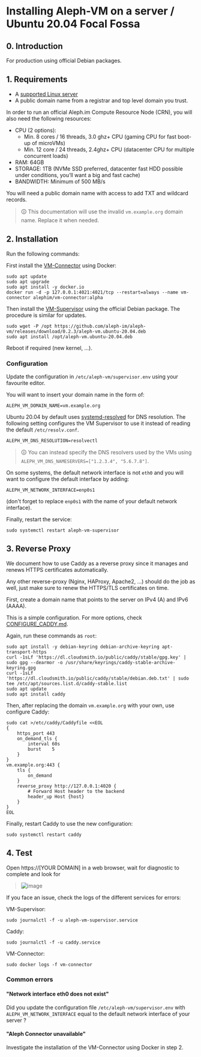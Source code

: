 # Installing Aleph-VM on a server / Ubuntu 20.04 Focal Fossa

## 0. Introduction

For production using official Debian packages.

## 1. Requirements

- A [supported Linux server](../vm_supervisor/README.md#1-supported-platforms)
- A public domain name from a registrar and top level domain you trust. 

In order to run an official Aleph.im Compute Resource Node (CRN), you will also need the following resources:

- CPU (2 options):
  - Min. 8 cores / 16 threads, 3.0 ghz+ CPU (gaming CPU for fast boot-up of microVMs)
  - Min. 12 core / 24 threads, 2.4ghz+ CPU (datacenter CPU for multiple concurrent loads)
- RAM: 64GB
- STORAGE: 1TB (NVMe SSD preferred, datacenter fast HDD possible under conditions, you’ll want a big and fast cache)
- BANDWIDTH: Minimum of 500 MB/s

You will need a public domain name with access to add TXT and wildcard records.

> 🛈 This documentation will use the invalid `vm.example.org` domain name. Replace it when needed.

## 2. Installation

Run the following commands:

First install the [VM-Connector](../vm_connector/README.md) using Docker:
```shell
sudo apt update
sudo apt upgrade
sudo apt install -y docker.io
docker run -d -p 127.0.0.1:4021:4021/tcp --restart=always --name vm-connector alephim/vm-connector:alpha
```

Then install the [VM-Supervisor](../vm_supervisor/README.md) using the official Debian package.
The procedure is similar for updates.
```shell
sudo wget -P /opt https://github.com/aleph-im/aleph-vm/releases/download/0.2.3/aleph-vm.ubuntu-20.04.deb
sudo apt install /opt/aleph-vm.ubuntu-20.04.deb
```

Reboot if required (new kernel, ...).

### Configuration

Update the configuration in `/etc/aleph-vm/supervisor.env` using your favourite editor.

You will want to insert your domain name in the form of:
```
ALEPH_VM_DOMAIN_NAME=vm.example.org
```

Ubuntu 20.04 by default uses [systemd-resolved](https://manpages.ubuntu.com/manpages/focal/man8/systemd-resolved.service.8.html)
for DNS resolution. The following setting configures the VM Supervisor to use it instead of reading the default `/etc/resolv.conf`.
```
ALEPH_VM_DNS_RESOLUTION=resolvectl
```

> 🛈 You can instead specify the DNS resolvers used by the VMs using `ALEPH_VM_DNS_NAMESERVERS=["1.2.3.4", "5.6.7.8"]`.

On some systems, the default network interface is not `eth0` and you will want to configure the default interface
by adding:
```
ALEPH_VM_NETWORK_INTERFACE=enp0s1
```
(don't forget to replace `enp0s1` with the name of your default network interface).

Finally, restart the service:
```shell
sudo systemctl restart aleph-vm-supervisor
```

## 3. Reverse Proxy

We document how to use Caddy as a reverse proxy since it manages and renews HTTPS certificates automatically.

Any other reverse-proxy (Nginx, HAProxy, Apache2, ...) should do the job as well, just make sure to renew the 
HTTPS/TLS certificates on time.

First, create a domain name that points to the server on IPv4 (A) and IPv6 (AAAA).

This is a simple configuration. For more options, check [CONFIGURE_CADDY.md](CONFIGURE_CADDY.md).

Again, run these commands as `root`:
```shell
sudo apt install -y debian-keyring debian-archive-keyring apt-transport-https
curl -1sLf 'https://dl.cloudsmith.io/public/caddy/stable/gpg.key' | sudo gpg --dearmor -o /usr/share/keyrings/caddy-stable-archive-keyring.gpg
curl -1sLf 'https://dl.cloudsmith.io/public/caddy/stable/debian.deb.txt' | sudo tee /etc/apt/sources.list.d/caddy-stable.list
sudo apt update
sudo apt install caddy
```

Then, after replacing the domain `vm.example.org` with your own, use configure Caddy:
```shell
sudo cat >/etc/caddy/Caddyfile <<EOL
{
    https_port 443
    on_demand_tls {
        interval 60s
        burst    5
    }
}
vm.example.org:443 {
    tls {
        on_demand
    }
    reverse_proxy http://127.0.0.1:4020 {
        # Forward Host header to the backend
        header_up Host {host}
    }
} 
EOL
```
Finally, restart Caddy to use the new configuration:
```shell
sudo systemctl restart caddy
```

## 4. Test

Open https://[YOUR DOMAIN] in a web browser, wait for diagnostic to complete and look for 

> ![image](https://user-images.githubusercontent.com/404665/150202090-91a02536-4e04-4af2-967f-fe105d116e1f.png)

If you face an issue, check the logs of the different services for errors:

VM-Supervisor:
```shell
sudo journalctl -f -u aleph-vm-supervisor.service 
```

Caddy:
```shell
sudo journalctl -f -u caddy.service 
```

VM-Connector:
```shell
sudo docker logs -f vm-connector
```

### Common errors

#### "Network interface eth0 does not exist"

Did you update the configuration file `/etc/aleph-vm/supervisor.env` with `ALEPH_VM_NETWORK_INTERFACE` equal to 
the default network interface of your server ?

#### "Aleph Connector unavailable"

Investigate the installation of the VM-Connector using Docker in step 2.
